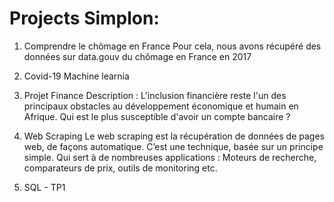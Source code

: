 # Projects Simplon: 

1. Comprendre le chômage en France
 Pour cela, nous avons récupéré des données sur data.gouv du chômage en France en 2017

2. Covid-19
 Machine learnia

3. Projet Finance
  Description : L'inclusion financière reste l'un des principaux obstacles au développement économique et humain en Afrique.
  Qui est le plus susceptible d'avoir un compte bancaire ?

4. Web Scraping 
  Le web scraping est la récupération de données de pages web, de façons automatique. C’est une technique, basée sur un principe simple. Qui sert à de nombreuses applications : Moteurs de recherche, comparateurs de prix, outils de monitoring etc.

5. SQL - TP1

